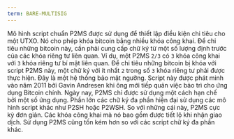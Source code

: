 ```yaml
---
term: BARE-MULTISIG
---
```


Mô hình script chuẩn P2MS được sử dụng để thiết lập điều kiện chi tiêu cho một UTXO. Nó cho phép khóa bitcoin bằng nhiều khóa công khai. Để chi tiêu những bitcoin này, cần phải cung cấp chữ ký từ một số lượng định trước của các khóa riêng tư liên quan. Ví dụ, một P2MS `2/3` có `3` khóa công khai với `3` khóa riêng tư bí mật liên quan. Để chi tiêu những bitcoin bị khóa với script P2MS này, một chữ ký với ít nhất `2` trong số `3` khóa riêng tư phải được thực hiện. Đây là một hệ thống bảo mật ngưỡng. Script này được phát minh vào năm 2011 bởi Gavin Andresen khi ông mới tiếp quản việc bảo trì cho ứng dụng Bitcoin chính. Ngày nay, P2MS chỉ được sử dụng một cách hạn chế bởi một số ứng dụng. Phần lớn các chữ ký đa phần hiện đại sử dụng các mô hình script khác như P2SH hoặc P2WSH. So với những cái này, P2MS cực kỳ đơn giản. Các khóa công khai mà nó bao gồm được tiết lộ khi nhận giao dịch. Sử dụng P2MS cũng tốn kém hơn so với các script chữ ký đa phần khác.